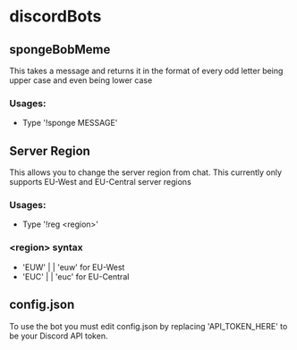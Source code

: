 # discordBots

## spongeBobMeme
This takes a message and returns it in the format of every odd letter being upper case and even being lower case
### Usages:
* Type '!sponge MESSAGE'

## Server Region
This allows you to change the server region from chat. This currently only supports EU-West and EU-Central server regions
### Usages:
* Type '!reg \<region>' 
  
### \<region> syntax 
* 'EUW' | | 'euw' for EU-West
* 'EUC' | | 'euc' for EU-Central


## config.json

To use the bot you must edit config.json by replacing 'API_TOKEN_HERE' to be your Discord API token.
